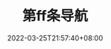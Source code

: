 ---
weight: 4
title: "第ff条导航"
description: "啊啊啊啊啊啊啊啊啊"
date: 2022-03-25T21:57:40+08:00
lastmod: 2022-03-25T16:45:40+08:00
draft: false
authors: ["Xiaoyi"]
featuredImage: "featured-image.webp"
link: "https://www.baidu.com/"

tags: ["ceshi"]
categories: ["navigation"]
navigation: ["Data Analysis Tool"]

lightgallery: true
toc: true

pinned: false

recommend: false
recommend1: false
---